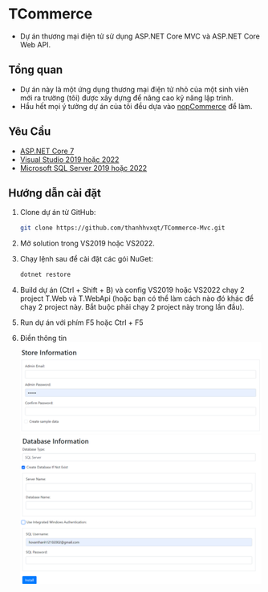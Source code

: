 
# TCommerce

- Dự án thương mại điện tử sử dụng ASP.NET Core MVC và ASP.NET Core Web API.


## Tổng quan
- Dự án này là một ứng dụng thương mại điện tử nhỏ của một sinh viên mới ra trường (tôi) được xây dựng để nâng cao kỹ năng lập trình.
- Hầu hết mọi ý tưởng dự án của tôi đều dựa vào [nopCommerce](https://github.com/nopSolutions/nopCommerce) để làm.
## Yêu Cầu

- [ASP.NET Core 7](https://dotnet.microsoft.com/download/dotnet/7.0)
- [Visual Studio 2019 hoặc 2022](https://visualstudio.microsoft.com/vs/)
- [Microsoft SQL Server 2019 hoặc 2022](https://www.microsoft.com/en-us/sql-server/sql-server-downloads)


## Hướng dẫn cài đặt
1. Clone dự án từ GitHub:

    ```bash
    git clone https://github.com/thanhhvxqt/TCommerce-Mvc.git
    ```

2. Mở solution trong VS2019 hoặc VS2022.
3. Chạy lệnh sau để cài đặt các gói NuGet:

    ```bash
    dotnet restore
    ```
4. Build dự án (Ctrl + Shift + B) và config VS2019 hoặc VS2022 chạy 2 project T.Web và T.WebApi (hoặc bạn có thể làm cách nào đó khác để chạy 2 project này. Bắt buộc phải chạy 2 project này trong lần đầu).
5. Run dự án với phím F5 hoặc Ctrl + F5
6. Điền thông tin
![Tài khoản admin và tạo dữ liệu mẫu](setup-images/store-info.png)
![Điền thông tin của datatable(MSSQL)](setup-images/db-info.png)
